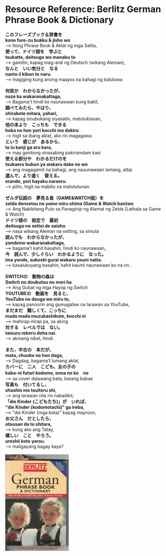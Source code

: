 # Resource Reference: Berlitz German Phrase Book & Dictionary
<b>このフレーズブック＆辞書を<br/>
kono fure-zu bukku & jisho wo<br/></b>
--> Itong Phrase Book & Aklat ng mga Salita,<br/>
<b>使って、ドイツ語を　学ぶと<br/>
tsukatte, doitsugo wo manabu to<br/></b>
--> gamitin, kapag mag-aral ng Deutsch (wikang Aleman),<br/>
<b>なんと　いい気分と　なる<br/>
nanto ii kibun to naru.<br/></b>
--> magiging kung anong maayos na bahagi ng kaluluwa<br/>
<br/>
<b>何故か　わからなかったが、<br/>
naze ka wakaranakattaga,<br/></b>
--> Bagama't hindi ko naunawaan kung bakit,<br/>
<b>調べてみたら、やはり、<br/>
shirabete mitara, yahari,<br/></b>
--> kapag sinubukang siyasatin, matutuklasan,<br/>
<b>他の本より　こっちも　できる<br/>
hoka no hon yori kocchi mo dekiru<br/></b>
--> higit sa ibang aklat, ako rin magagawa<br/>
<b>という　感じが　あるから、<br/>
to iu kanji ga aru kara,<br/></b>
--> may ganitong sinasabing pakiramdam kasi<br/>
<b>使える部分や　わかるだけのを<br/>
tsukaeru bubun ya wakaru dake no wo<br/></b>
--> ang magagamit na bahagi, ang nauunawaan lamang, atbp<br/>
<b>選んで、より速く　習える。<br/>
erande, yori hayaku naraeru.<br/></b>
--> piliin, higit na mabilis na matututunan.<br/>
<br/>
<b>ゼルダ伝説の　夢見る島（GAME&WATCH版）を<br/>
zelda densetsu no yume miru shima (Game & Watch ban)wo<br/></b>
--> Ang Nakikitang Pulo sa Panaginip ng Alamat ng Zelda (Lathala sa Game & Watch)<br/>
<b>ドイツ語の　設定で　最初<br/>
doitsugo no settei de saisho<br/></b>
--> nasa wikang Aleman na setting, sa simula<br/>
<b>読んでも　わからなかったが、<br/>
yondemo wakaranakattaga,<br/></b>
--> bagama't kahit basahin, hindi ko naunawaan,<br/>
<b>今　読んで、少しぐらい　わかるように　なった。<br/>
ima yonde, sukoshi gurai wakaru youni natta.<br/></b>
--> kasalukuyang basahin, kahit kaunti naunawaan ko na rin.<br/>
<br/>
<b>SWITCHの　動物の森は<br/>
Switch no doubutsu no mori ha<br/></b>
--> Ang Gubat ng mga Hayop ng Switch<br/>
<b>YOUTUBEの　動画を　見ると、<br/>
YouTube no douga wo miru to,<br/></b>
--> kapag panoorin ang gumagalaw na larawan sa YouTube,<br/>
<b>まだまだ　難しくて、こっちに<br/>
mada mada muzukashikute, kocchi ni<br/></b>
--> mahirap-hirap pa, sa aking<br/>
<b>対する　レベルでは　ない。<br/>
taisuru reberu deha nai.<br/></b>
--> akmang nibel, hindi.<br/>
<br/>
<b>また、中古の　本だが、<br/>
mata, chuuko no hon daga,<br/></b>
--> Dagdag, bagama't lumang aklat,<br/>
<b>カバーに　二人　こども、女の子の<br/>
kaba-ni futari kodomo, onna no ko　no<br/></b>
--> sa cover dalawang bata, batang babae<br/>
<b>写真も　付いてるし、<br/>
shashin mo tsuiteru shi,<br/></b>
--> ang larawan nila rin nakadikit,<br/>
<b>「die Kinder (こどもたち)」が　いれば、<br/>
"die Kinder (kodomotachi)" ga ireba,<br/></b>
--> "die Kinder (mga bata)" kapag mayroon,<br/>
<b>お父さん　だとしたら、<br/>
otousan da to shitara,<br/></b>
--> kung ako ang Tatay,<br/>
<b>嬉しい　こと　やろう。<br/>
ureshii koto yarou.<br/></b>
--> maligayang bagay kaya?<br/>
<br/>
<img src="https://github.com/usbong/documentation/blob/master/Usbong/company/HR/Usbong%20Education%20Training%20Courses/Introduction%20to%20Language%20Learning%20With%20Technology%20Assistance/Deutsch/res/berlitzGermanPhraseBookAndDictionary.jpeg" width="40%">

